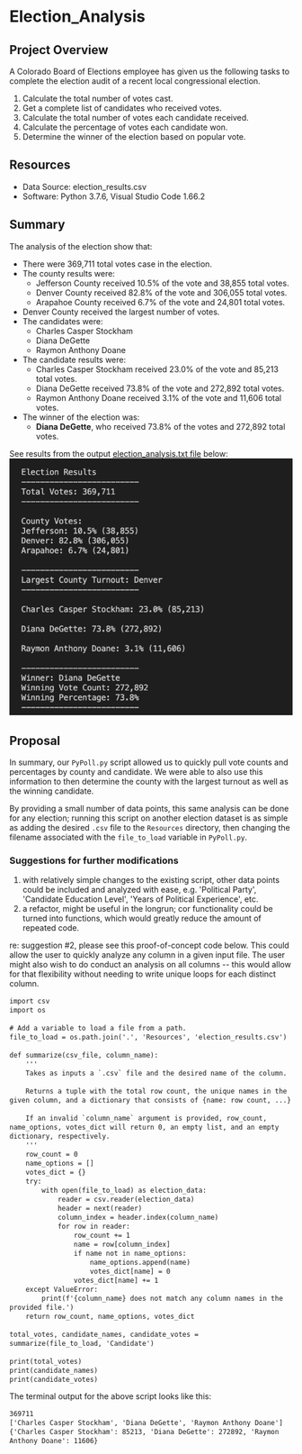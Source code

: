 # Election_Analysis

## Project Overview

A Colorado Board of Elections employee has given us the following tasks to complete the election audit of a recent local congressional election. 

1. Calculate the total number of votes cast. 
2. Get a complete list of candidates who received votes. 
3. Calculate the total number of votes each candidate received. 
4. Calculate the percentage of votes each candidate won. 
5. Determine the winner of the election based on popular vote. 


## Resources 

* Data Source: election_results.csv
* Software: Python 3.7.6, Visual Studio Code 1.66.2


## Summary

The analysis of the election show that:
* There were 369,711 total votes case in the election. 
* The county results were:
    * Jefferson County received 10.5% of the vote and 38,855 total votes.
    * Denver County received 82.8% of the vote and 306,055 total votes.
    * Arapahoe County received 6.7% of the vote and 24,801 total votes.
* Denver County received the largest number of votes. 
* The candidates were: 
    * Charles Casper Stockham
    * Diana DeGette
    * Raymon Anthony Doane
* The candidate results were: 
    * Charles Casper Stockham received 23.0% of the vote and 85,213 total votes.
    * Diana DeGette received 73.8% of the vote and 272,892 total votes.
    * Raymon Anthony Doane received 3.1% of the vote and 11,606 total votes.
* The winner of the election was:
    * **Diana DeGette**, who received 73.8% of the votes and 272,892 total votes. 


See results from the output [election_analysis.txt file](analysis/election_analysis.txt) below:
![election_analysis](analysis/election_analysis.png)

## Proposal

In summary, our `PyPoll.py` script allowed us to quickly pull vote counts and percentages by county and candidate. We were able to also use this information to then determine the county with the largest turnout as well as the winning candidate. 

By providing a small number of data points, this same analysis can be done for any election; running this script on another election dataset is as simple as adding the desired `.csv` file to the `Resources` directory, then changing the filename associated with the `file_to_load` variable in `PyPoll.py`. 

### Suggestions for further modifications
1. with relatively simple changes to the existing script, other data points could be included and analyzed with ease, e.g. 'Political Party', 'Candidate Education Level', 'Years of Political Experience', etc. 
2. a refactor, might be useful in the longrun; cor functionality could be turned into functions, which would greatly reduce the amount of repeated code.

re: suggestion #2, please see this proof-of-concept code below. This could allow the user to quickly analyze any column in a given input file. The user might also wish to do conduct an analysis on all columns -- this would allow for that flexibility without needing to write unique loops for each distinct column.

```
import csv
import os

# Add a variable to load a file from a path.
file_to_load = os.path.join('.', 'Resources', 'election_results.csv')

def summarize(csv_file, column_name):
    '''
    Takes as inputs a `.csv` file and the desired name of the column.

    Returns a tuple with the total row count, the unique names in the given column, and a dictionary that consists of {name: row count, ...}

    If an invalid `column_name` argument is provided, row_count, name_options, votes_dict will return 0, an empty list, and an empty dictionary, respectively. 
    '''
    row_count = 0
    name_options = []
    votes_dict = {}
    try: 
        with open(file_to_load) as election_data:
            reader = csv.reader(election_data)
            header = next(reader)
            column_index = header.index(column_name)
            for row in reader:
                row_count += 1
                name = row[column_index]
                if name not in name_options:
                    name_options.append(name)
                    votes_dict[name] = 0
                votes_dict[name] += 1
    except ValueError:
        print(f'{column_name} does not match any column names in the provided file.')
    return row_count, name_options, votes_dict

total_votes, candidate_names, candidate_votes = summarize(file_to_load, 'Candidate') 

print(total_votes) 
print(candidate_names)
print(candidate_votes)
```

The terminal output for the above script looks like this: 
```
369711
['Charles Casper Stockham', 'Diana DeGette', 'Raymon Anthony Doane']
{'Charles Casper Stockham': 85213, 'Diana DeGette': 272892, 'Raymon Anthony Doane': 11606}
```
